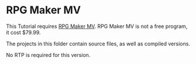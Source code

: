 # RPG Maker MV

This Tutorial requires [RPG Maker MV](https://www.rpgmakerweb.com/products/programs/rpg-maker-mv). RPG Maker MV is not a free program, it cost $79.99.

The projects in this folder contain source files, as well as compiled versions.

No RTP is required for this version.
